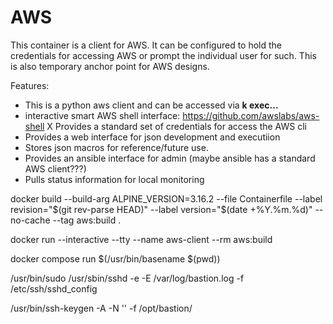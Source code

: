 # AWS

This container is a client for AWS.  It can be configured to hold the credentials for accessing AWS or prompt the individual user for such.  This is also temporary anchor point for AWS designs.

Features:
 - This is a python aws client and can be accessed via **k exec...**
 - interactive smart AWS shell interface: https://github.com/awslabs/aws-shell
 X Provides a standard set of credentials for access the AWS cli
 - Provides a web interface for json development and executiion
 - Stores json macros for reference/future use.
 - Provides an ansible interface for admin (maybe ansible has a standard AWS client???)
 - Pulls status information for local monitoring


docker build --build-arg ALPINE_VERSION=3.16.2 --file Containerfile --label revision="$(git rev-parse HEAD)" --label version="$(date +%Y.%m.%d)" --no-cache --tag aws:build .

docker run --interactive --tty --name aws-client --rm aws:build 

docker compose run $(/usr/bin/basename $(pwd)) 

/usr/bin/sudo /usr/sbin/sshd -e -E /var/log/bastion.log -f /etc/ssh/sshd_config

 /usr/bin/ssh-keygen -A -N '' -f /opt/bastion/
